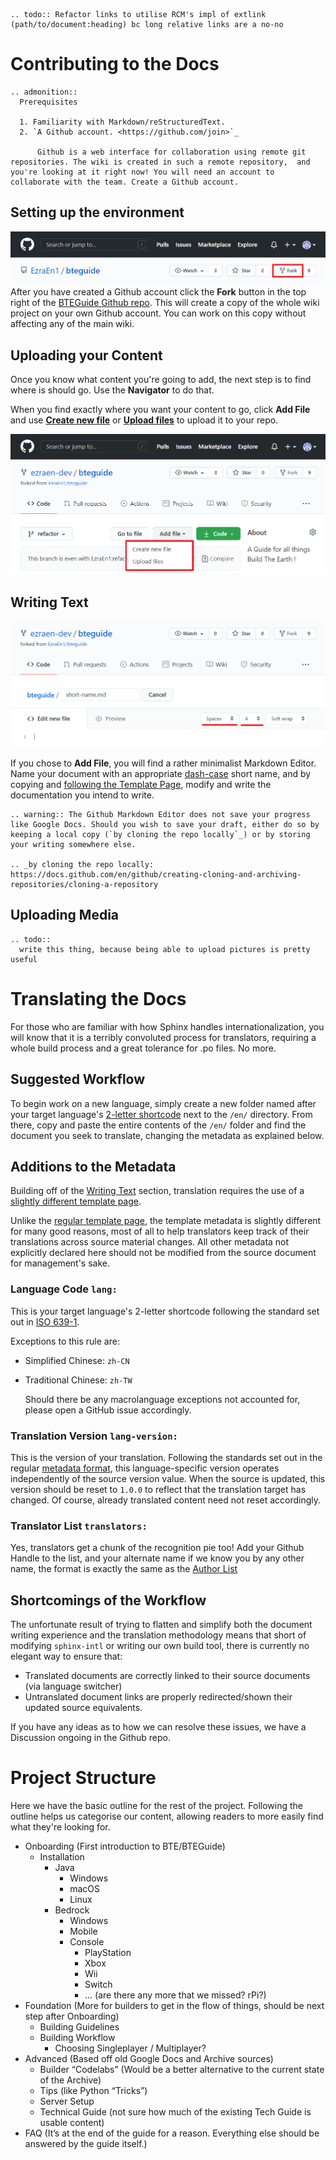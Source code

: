 <!---
title: Contributing to the Docs
path: /onboarding/contributing
version: 1.1.2
last-updated: 
authors:
  - @ezraen1
--->
```eval_rst
.. todo:: Refactor links to utilise RCM's impl of extlink (path/to/document:heading) bc long relative links are a no-no
```
Contributing to the Docs
=======================
```eval_rst
.. admonition::
  Prerequisites
  
  1. Familiarity with Markdown/reStructuredText.
  2. `A Github account. <https://github.com/join>`_

      Github is a web interface for collaboration using remote git repositories. The wiki is created in such a remote repository,  and you're looking at it right now! You will need an account to collaborate with the team. Create a Github account.
```

Setting up the environment
--------------------------

![How to Fork](forking.png)
After you have created a Github account click the **Fork** button in the top right of the [BTEGuide Github repo](https://github.com/EzraEn1/bteguide). This will create a copy of the whole wiki project on your own Github account. You can work on this copy without affecting any of the main wiki.


Uploading your Content
----------------------

Once you know what content you're going to add, the next step is to find where is should go. Use the **Navigator** to do that.

When you find exactly where you want your content to go, click **Add File** and use [**Create new file**](#writing-text) or [**Upload files**](#uploading-media) to upload it to your repo.

![Adding Files](adding-doc.png)


Writing Text
------------

![Text Editor](writing-doc.png)

If you chose to **Add File**, you will find a rather minimalist Markdown Editor. Name your document with an appropriate [dash-case](https://en.wikipedia.org/wiki/Naming_convention_(programming)#Examples_of_multiple-word_identifier_formats) short name, and by copying and [following the Template Page](./using-template.md), modify and write the documentation you intend to write.

```eval_rst
.. warning:: The Github Markdown Editor does not save your progress like Google Docs. Should you wish to save your draft, either do so by keeping a local copy (`by cloning the repo locally`_) or by storing your writing somewhere else.

.. _by cloning the repo locally: https://docs.github.com/en/github/creating-cloning-and-archiving-repositories/cloning-a-repository
``` 


Uploading Media
---------------
```eval_rst
.. todo:: 
  write this thing, because being able to upload pictures is pretty useful
```

Translating the Docs
====================

For those who are familiar with how Sphinx handles internationalization, you will know that it is a terribly convoluted process for translators, requiring a whole build process and a great tolerance for .po files. No more. 

Suggested Workflow
------------------

To begin work on a new language, simply create a new folder named after your target language's [2-letter shortcode](#language-code-lang) next to the `/en/` directory. From there, copy and paste the entire contents of the `/en/` folder and find the document you seek to translate, changing the metadata as explained below.

Additions to the Metadata
-------------------------

Building off of the [Writing Text](#writing-text) section, translation requires the use of a [slightly different template page](/_sources/bteguide/en/onboarding/contributing/translated-template-page.md.txt).

Unlike the [regular template page](./using-template.md), the template metadata is slightly different for many good reasons, most of all to help translators keep track of their translations across source material changes. All other metadata not explicitly declared here should not be modified from the source document for management's sake.

### Language Code `lang:`

  This is your target language's 2-letter shortcode following the standard set out in [ISO 639-1](https://en.wikipedia.org/wiki/List_of_ISO_639-1_codes). 

  Exceptions to this rule are:
- Simplified Chinese: `zh-CN`
- Traditional Chinese: `zh-TW`

  Should there be any macrolanguage exceptions not accounted for, please open a GitHub issue accordingly.

### Translation Version `lang-version:`

  This is the version of your translation. Following the standards set out in the regular [metadata format](./using-template.html#document-version-version), this language-specific version operates independently of the source version value. When the source is updated, this version should be reset to `1.0.0` to reflect that the translation target has changed. Of course, already translated content need not reset accordingly.

### Translator List `translators:`

Yes, translators get a chunk of the recognition pie too! Add your Github Handle to the list, and your alternate name if we know you by any other name, the format is exactly the same as the [Author List](./using-template.html#author-list-authors)

Shortcomings of the Workflow
----------------------------

The unfortunate result of trying to flatten and simplify both the document writing experience and the translation methodology means that short of modifying `sphinx-intl` or writing our own build tool, there is currently no elegant way to ensure that: 
- Translated documents are correctly linked to their source documents (via language switcher)
- Untranslated document links are properly redirected/shown their updated source equivalents.

If you have any ideas as to how we can resolve these issues, we have a Discussion ongoing in the Github repo.


Project Structure
=================

Here we have the basic outline for the rest of the project. Following the outline helps us categorise our content, allowing readers to more easily find what they're looking for.

- Onboarding (First introduction to BTE/BTEGuide)
    - Installation 
        - Java
            - Windows
            - macOS
            - Linux
        - Bedrock
            - Windows
            - Mobile
            - Console
                - PlayStation
                - Xbox
                - Wii
                - Switch
                - ... (are there any more that we missed? rPi?)
- Foundation (More for builders to get in the flow of things, should be next step after Onboarding)
    - Building Guidelines
    - Building Workflow
        - Choosing Singleplayer / Multiplayer?
- Advanced (Based off old Google Docs and Archive sources)
    - Builder “Codelabs” (Would be a better alternative to the current state of the Archive)
    - Tips (like Python “Tricks”)
    - Server Setup
    - Technical Guide (not sure how much of the existing Tech Guide is usable content)
- FAQ (It’s at the end of the guide for a reason. Everything else should be answered by the guide itself.)
